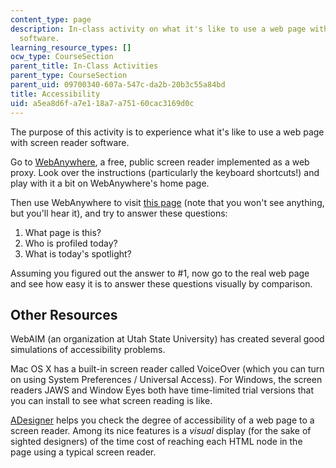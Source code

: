 ```yaml
---
content_type: page
description: In-class activity on what it's like to use a web page with screen reader
  software.
learning_resource_types: []
ocw_type: CourseSection
parent_title: In-Class Activities
parent_type: CourseSection
parent_uid: 09700340-607a-547c-da2b-20b3c55a84bd
title: Accessibility
uid: a5ea8d6f-a7e1-18a7-a751-60cac3169d0c
---
```


The purpose of this activity is to experience what it's like to use a web page with screen reader software.

Go to [WebAnywhere](https://webinsight.cs.washington.edu/wa/), a free, public screen reader implemented as a web proxy. Look over the instructions (particularly the keyboard shortcuts!) and play with it a bit on WebAnywhere's home page.

Then use WebAnywhere to visit [this page](/ans7870/6/6.831/s11/allwhite.html "Link will open in a new window or tab.") (note that you won't see anything, but you'll hear it), and try to answer these questions:

1.  What page is this?
2.  Who is profiled today?
3.  What is today's spotlight?

Assuming you figured out the answer to #1, now go to the real web page and see how easy it is to answer these questions visually by comparison.

Other Resources
---------------

WebAIM (an organization at Utah State University) has created several good simulations of accessibility problems.

Mac OS X has a built-in screen reader called VoiceOver (which you can turn on using System Preferences / Universal Access). For Windows, the screen readers JAWS and Window Eyes both have time-limited trial versions that you can install to see what screen reading is like.

[ADesigner](http://www.eclipse.org/actf/downloads/tools/aDesigner/index.php) helps you check the degree of accessibility of a web page to a screen reader. Among its nice features is a _visual_ display (for the sake of sighted designers) of the time cost of reaching each HTML node in the page using a typical screen reader.